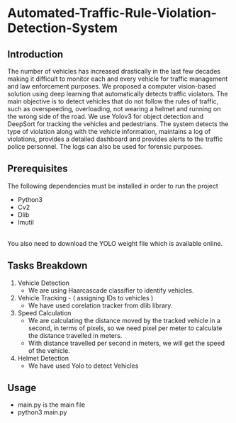 # Automated-Traffic-Rule-Violation-Detection-System

## Introduction

The number of vehicles has increased drastically in the last few decades making it difficult to monitor each and every vehicle for traffic management and law enforcement purposes. We proposed a computer vision-based solution using deep learning that automatically detects traffic violators.
The main objective is to detect vehicles that do not follow the rules of traffic, such as overspeeding, overloading, not wearing a helmet and running on the wrong side of the road. We use Yolov3 for object detection and DeepSort for tracking the vehicles and pedestrians. The system detects the type of violation along with the vehicle information, maintains a log of violations, provides a detailed dashboard and provides alerts to the traffic police personnel. The logs can also be used for forensic purposes.

## Prerequisites

The following dependencies must be installed in order to run the project

* Python3
* Cv2
* Dlib
* Imutil
<br>
You also need to download the YOLO weight file which is available online. 

## Tasks Breakdown
1. Vehicle Detection
    - We are using Haarcascade classifier to identify vehicles.
2. Vehicle Tracking - ( assigning IDs to vehicles )
    - We have used corelation tracker from dlib library.
3. Speed Calculation
    - We are calculating the distance moved by the tracked vehicle 
		  in a second, in terms of pixels, so we need pixel per meter
		  to calculate the distance travelled in meters.
	- With distance travelled per second in meters, we will get the 
		  speed of the vehicle.
4. Helmet Detection 
     - We have used Yolo to detect Vehicles

## Usage
  - main.py is the main file
  - python3 main.py
 
